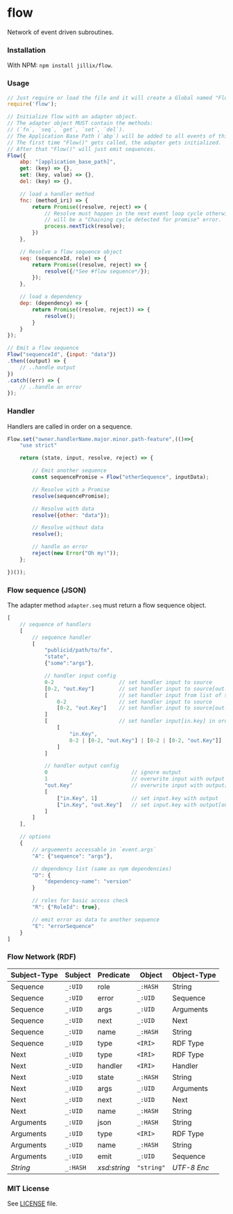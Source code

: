 # flow
Network of event driven subroutines.

### Installation
With NPM: `npm install jillix/flow`.

### Usage
```js
// Just require or load the file and it will create a Global named "Flow".
require('flow');

// Initialize flow with an adapter object.
// The adapter object MUST contain the methods:
// (`fn`, `seq`, `get`, `set`, `del`).
// The Application Base Path (`abp`) will be added to all events of this adapter instance.
// The first time "Flow()" gets called, the adapter gets initialized.
// After that "Flow()" will just emit sequences.
Flow({
    abp: "[application_base_path]",
    get: (key) => {},
    set: (key, value) => {},
    del: (key) => {},

    // load a handler method
    fnc: (method_iri) => {
        return Promise((resolve, reject) => {
            // Resolve must happen in the next event loop cycle otherwise there
            // will be a "Chaining cycle detected for promise" error.
            process.nextTick(resolve);
        })
    },

    // Resolve a flow sequence object
    seq: (sequenceId, role) => {
        return Promise((resolve, reject) => {
            resolve({/*See #flow sequence*/});
        });
    },

    // load a dependency
    dep: (dependency) => {
        return Promise((resolve, reject)) => {
            resolve();
        }
    }
});

// Emit a flow sequence
Flow("sequenceId", {input: "data"})
.then((output) => {
    // ..handle output
})
.catch((err) => {
    // ..handle an error
});
```
### Handler
Handlers are called in order on a sequence.
```js
Flow.set("owner.handlerName.major.minor.path-feature",(()=>{
    "use strict"

    return (state, input, resolve, reject) => {

        // Emit another sequence
        const sequencePromise = Flow("otherSequence", inputData);

        // Resolve with a Promise
        resolve(sequencePromise);

        // Resolve with data
        resolve({other: "data"});

        // Resolve without data
        resolve();

        // handle an error
        reject(new Error("Oh my!"));
    };

})());
```
### Flow sequence (JSON)
The adapter method `adapter.seq` must return a flow sequence object.
```js
[
    // sequence of handlers
    [
        // sequence handler
        [
            "publicid/path/to/fn",
            "state",
            {"some":"args"},

            // handler input config
            0-2                     // set handler input to source
            [0-2, "out.Key"]        // set handler input to source[out.key]
            [                       // set handler input from list of sources
                0-2                 // set handler input to source
                [0-2, "out.Key"]    // set handler input to source[out.key]
            ]
            [                       // set handler input[in.key] in order
                [
                    "in.Key",
                    0-2 | [0-2, "out.Key"] | [0-2 | [0-2, "out.Key"]]   //(same as handler input config)
                ]
            ]

            // handler output config
            0                           // ignore output
            1                           // overwrite input with output
            "out.Key"                   // overwrite input with output[out.key]
            [
                ["in.Key", 1]           // set input.key with output
                ["in.Key", "out.Key"]   // set input.key with output[out.key]
            ]
        ]
    ],

    // options
    {
        // arguements accessable in `event.args`
        "A": {"sequence": "args"},

        // dependency list (same as npm dependencies)
        "D": {
            "dependency-name": "version"
        }

        // roles for basic access check
        "R": {"RoleId": true},

        // emit error as data to another sequence
        "E": "errorSequence"
    }
]
```
### Flow Network (RDF)
| Subject-Type  | Subject  | Predicate      | Object     | Object-Type |
| ------------- | -------- | -------------- | -----------| ----------- |
| Sequence      | `_:UID`  | role           | `_:HASH`   | String      |
| Sequence      | `_:UID`  | error          | `_:UID`    | Sequence    |
| Sequence      | `_:UID`  | args           | `_:UID`    | Arguments   |
| Sequence      | `_:UID`  | next           | `_:UID`    | Next        |
| Sequence      | `_:UID`  | name           | `_:HASH`   | String      |
| Sequence      | `_:UID`  | type           | `<IRI>`    | RDF Type    |
| Next          | `_:UID`  | type           | `<IRI>`    | RDF Type    |
| Next          | `_:UID`  | handler        | `<IRI>`    | Handler     |
| Next          | `_:UID`  | state          | `_:HASH`   | String      |
| Next          | `_:UID`  | args           | `_:UID`    | Arguments   |
| Next          | `_:UID`  | next           | `_:UID`    | Next        |
| Next          | `_:UID`  | name           | `_:HASH`   | String      |
| Arguments     | `_:UID`  | json           | `_:HASH`   | String      |
| Arguments     | `_:UID`  | type           | `<IRI>`    | RDF Type    |
| Arguments     | `_:UID`  | name           | `_:HASH`   | String      |
| Arguments     | `_:UID`  | emit           | `_:UID`    | Sequence    |
| *String*      | `_:HASH` | *xsd:string*   | `"string"` | *UTF-8 Enc* |
### MIT License
See [LICENSE](https://github.com/jillix/flow/blob/master/LICENSE) file.
